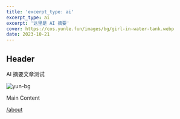```yaml
---
title: 'excerpt_type: ai'
excerpt_type: ai
excerpt: '这里是 AI 摘要'
cover: https://cos.yunle.fun/images/bg/girl-in-water-tank.webp
date: 2023-10-21
---
```


## Header

AI 摘要文章测试

![yun-bg](https://cdn.yunyoujun.cn/img/bg/stars-timing-0-blur-30px.jpg)

<!-- more -->

Main Content

[/about](/about)

